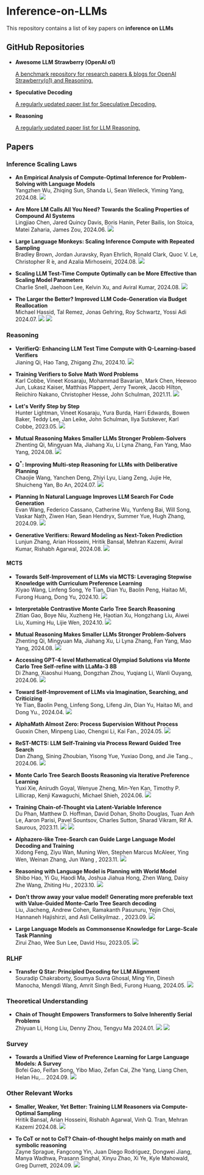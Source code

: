 # Inference-on-LLMs
This repository contains a list of key papers on **inference on LLMs**

## GitHub Repositories

- **Awesome LLM Strawberry (OpenAI o1)**  
 
  [A benchmark repository for research papers & blogs for OpenAI Strawberry(o1) and Reasoning.](https://github.com/hemingkx/Spec-Bench)

- **Speculative Decoding**
  
  [A regularly updated paper list for Speculative Decoding.](https://github.com/hemingkx/SpeculativeDecodingPapers/tree/main)


- **Reasoning**
  
  [A regularly updated paper list for LLM Reasoning.]( https://github.com/atfortes/Awesome-LLM-Reasoning)


## Papers

### Inference Scaling Laws

- **An Empirical Analysis of Compute-Optimal Inference for Problem-Solving with Language Models**  
  Yangzhen Wu, Zhiqing Sun, Shanda Li, Sean Welleck, Yiming Yang, 2024.08. ![](https://img.shields.io/badge/Arxiv-orange)
  
- **Are More LM Calls All You Need?  Towards the Scaling Properties of Compound AI Systems**  
  Lingjiao Chen, Jared Quincy Davis, Boris Hanin, Peter Bailis, Ion Stoica, Matei Zaharia, James Zou, 2024.06. ![](https://img.shields.io/badge/Arxiv-orange)
  
- **Large Language Monkeys: Scaling Inference Compute  with Repeated Sampling**  
  Bradley Brown, Jordan Juravsky, Ryan Ehrlich, Ronald Clark, Quoc V. Le, Christopher R ́e, and Azalia Mirhoseini, 2024.08. ![](https://img.shields.io/badge/Arxiv-orange)

- **Scaling LLM Test-Time Compute Optimally can be More Effective than Scaling Model Parameters**  
  Charlie Snell, Jaehoon Lee, Kelvin Xu, and Aviral Kumar, 2024.08. ![](https://img.shields.io/badge/DeepMind-blue)

- **The Larger the Better? Improved LLM Code-Generation via Budget Reallocation**  
  Michael Hassid, Tal Remez, Jonas Gehring, Roy Schwartz, Yossi Adi 2024.07. ![](https://img.shields.io/badge/COLM-orange) ![](https://img.shields.io/badge/OpenReview-orange)

### Reasoning

-  **VerifierQ: Enhancing LLM Test Time Compute with Q-Learning-based Verifiers**    
  Jianing Qi, Hao Tang, Zhigang Zhu, 2024.10. ![](https://img.shields.io/badge/Arxiv-orange)

- **Training Verifiers to Solve Math Word Problems**  
  Karl Cobbe, Vineet Kosaraju, Mohammad Bavarian, Mark Chen, Heewoo Jun, Lukasz Kaiser, Matthias Plappert, Jerry Tworek, Jacob Hilton, Reiichiro Nakano, Christopher Hesse, John Schulman, 2021.11.  ![](https://img.shields.io/badge/OpenAI-blue)

- **Let's Verify Step by Step**  
  Hunter Lightman, Vineet Kosaraju, Yura Burda, Harri Edwards, Bowen Baker, Teddy Lee, Jan Leike, John Schulman, Ilya Sutskever, Karl Cobbe, 2023.05.  ![](https://img.shields.io/badge/OpenAI-blue)

- **Mutual Reasoning Makes Smaller LLMs Stronger Problem-Solvers**  
  Zhenting Qi, Mingyuan Ma, Jiahang Xu, Li Lyna Zhang, Fan Yang, Mao Yang, 2024.08.  ![](https://img.shields.io/badge/Microsoft-blue)

-  **Q<sup>*</sup>: Improving Multi-step Reasoning for LLMs with Deliberative Planning**    
  Chaojie Wang, Yanchen Deng, Zhiyi Lyu, Liang Zeng, Jujie He, Shuicheng Yan, Bo An, 2024.07. ![](https://img.shields.io/badge/Arxiv-orange)

- **Planning In Natural Language Improves LLM Search For Code Generation**  
  Evan Wang, Federico Cassano, Catherine Wu, Yunfeng Bai, Will Song, Vaskar Nath, Ziwen Han, Sean Hendryx, Summer Yue, Hugh Zhang, 2024.09.  ![](https://img.shields.io/badge/ScaleAI-blue)

- **Generative Verifiers: Reward Modeling as Next-Token Prediction**  
  Lunjun Zhang, Arian Hosseini, Hritik Bansal, Mehran Kazemi, Aviral Kumar, Rishabh Agarwal, 2024.08.  ![](https://img.shields.io/badge/OpenAI-blue)

#### MCTS

-  **Towards Self-Improvement of LLMs via MCTS: Leveraging Stepwise Knowledge with Curriculum Preference Learning**    
  Xiyao Wang, Linfeng Song, Ye Tian, Dian Yu, Baolin Peng, Haitao Mi, Furong Huang, Dong Yu, 2024.10. ![](https://img.shields.io/badge/Arxiv-orange)

-  **Interpretable Contrastive Monte Carlo Tree Search Reasoning**    
  Zitian Gao, Boye Niu, Xuzheng He, Haotian Xu, Hongzhang Liu, Aiwei Liu, Xuming Hu, Lijie Wen, 2024.10. ![](https://img.shields.io/badge/Arxiv-orange)

-  **Mutual Reasoning Makes Smaller LLMs Stronger Problem-Solvers**    
  Zhenting Qi, Mingyuan Ma, Jiahang Xu, Li Lyna Zhang, Fan Yang, Mao Yang, 2024.08. ![](https://img.shields.io/badge/Arxiv-orange)


-  **Accessing GPT-4 level Mathematical Olympiad Solutions via Monte Carlo Tree Self-refine with LLaMa-3 8B**    
  Di Zhang, Xiaoshui Huang, Dongzhan Zhou, Yuqiang Li, Wanli Ouyang, 2024.06. ![](https://img.shields.io/badge/Arxiv-orange)

-  **Toward Self-Improvement of LLMs via Imagination, Searching, and Criticizing**    
  Ye Tian, Baolin Peng, Linfeng Song, Lifeng Jin, Dian Yu, Haitao Mi, and Dong Yu., 2024.04. ![](https://img.shields.io/badge/Arxiv-orange)

-  **AlphaMath Almost Zero: Process Supervision Without Process**    
  Guoxin Chen, Minpeng Liao, Chengxi Li, Kai Fan., 2024.05. ![](https://img.shields.io/badge/Arxiv-orange)

-  **ReST-MCTS: LLM Self-Training via Process Reward Guided Tree Search**    
  Dan Zhang, Sining Zhoubian, Yisong Yue, Yuxiao Dong, and Jie Tang.., 2024.06. ![](https://img.shields.io/badge/Arxiv-orange)

-  **Monte Carlo Tree Search Boosts Reasoning via Iterative Preference Learning**    
  Yuxi Xie, Anirudh Goyal, Wenyue Zheng, Min-Yen Kan, Timothy P. Lillicrap, Kenji Kawaguchi, Michael Shieh, 2024.06. ![](https://img.shields.io/badge/Arxiv-orange)

-  **Training Chain-of-Thought via Latent-Variable Inference**    
  Du Phan, Matthew D. Hoffman, David Dohan, Sholto Douglas, Tuan Anh Le, Aaron Parisi, Pavel Sountsov, Charles Sutton, Sharad Vikram, Rif A. Saurous, 2023.11. ![](https://img.shields.io/badge/Google-blue)  ![](https://img.shields.io/badge/NIPS-orange)

-  **Alphazero-like Tree-Search can Guide Large Language Model Decoding and Training**    
  Xidong Feng, Ziyu Wan, Muning Wen, Stephen Marcus McAleer, Ying Wen, Weinan Zhang, Jun Wang
, 2023.11. ![](https://img.shields.io/badge/NIPS_FMDM_Workshop-orange)

-  **Reasoning with Language Model is Planning with World Model**    
  Shibo Hao, Yi Gu, Haodi Ma, Joshua Jiahua Hong, Zhen Wang, Daisy Zhe Wang, Zhiting Hu
, 2023.10. ![](https://img.shields.io/badge/EMNLP-orange)

-  **Don’t throw away your value model! Generating more preferable text with Value-Guided Monte-Carlo Tree Search decoding**    
  Liu, Jiacheng, Andrew Cohen, Ramakanth Pasunuru, Yejin Choi, Hannaneh Hajishirzi, and Asli Celikyilmaz.
, 2023.09. ![](https://img.shields.io/badge/COLM-orange)

-  **Large Language Models as Commonsense Knowledge for Large-Scale Task Planning**    
  Zirui Zhao, Wee Sun Lee, David Hsu, 2023.05. ![](https://img.shields.io/badge/NIPS-orange)




### RLHF

-  **Transfer Q Star: Principled Decoding for LLM Alignment**    
Souradip Chakraborty, Soumya Suvra Ghosal, Ming Yin, Dinesh Manocha, Mengdi Wang, Amrit Singh Bedi, Furong Huang, 2024.05. ![](https://img.shields.io/badge/Arxiv-orange)

### Theoretical Understanding

- **Chain of Thought Empowers Transformers to Solve Inherently Serial Problems**  
  Zhiyuan Li, Hong Liu, Denny Zhou, Tengyu Ma 2024.01. ![](https://img.shields.io/badge/ICLR-orange) ![](https://img.shields.io/badge/OpenReview-orange)


### Survey

- **Towards a Unified View of Preference Learning for Large Language Models: A Survey**  
  Bofei Gao, Feifan Song, Yibo Miao, Zefan Cai, Zhe Yang, Liang Chen, Helan Hu,... 2024.09. ![](https://img.shields.io/badge/Arxiv-orange)
  
### Other Relevant Works

- **Smaller, Weaker, Yet Better: Training LLM Reasoners via Compute-Optimal Sampling**  
  Hritik Bansal, Arian Hosseini, Rishabh Agarwal, Vinh Q. Tran, Mehran Kazemi 2024.08. ![](https://img.shields.io/badge/DeepMind-blue)


- **To CoT or not to CoT? Chain-of-thought helps mainly on math and symbolic reasoning**    
Zayne Sprague, Fangcong Yin, Juan Diego Rodriguez, Dongwei Jiang, Manya Wadhwa, Prasann Singhal, Xinyu Zhao, Xi Ye, Kyle Mahowald, Greg Durrett, 2024.09. ![](https://img.shields.io/badge/Arxiv-orange)





